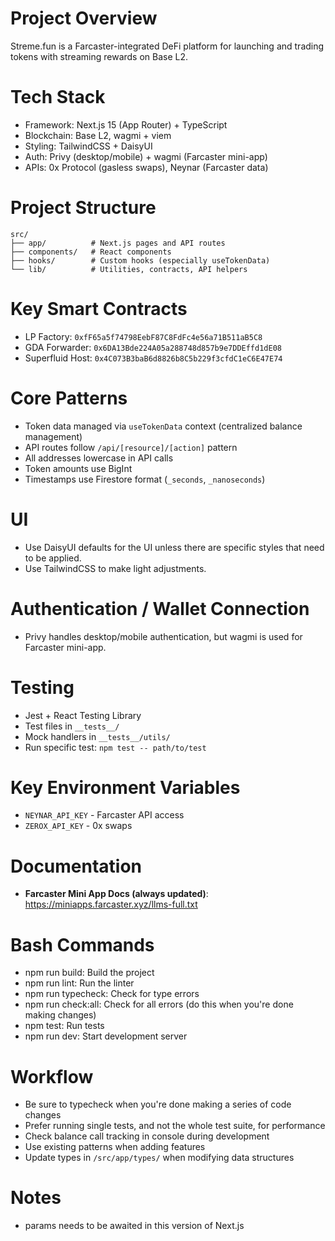 # Project Overview

Streme.fun is a Farcaster-integrated DeFi platform for launching and trading tokens with streaming rewards on Base L2.

# Tech Stack

- Framework: Next.js 15 (App Router) + TypeScript
- Blockchain: Base L2, wagmi + viem
- Styling: TailwindCSS + DaisyUI
- Auth: Privy (desktop/mobile) + wagmi (Farcaster mini-app)
- APIs: 0x Protocol (gasless swaps), Neynar (Farcaster data)

# Project Structure

```
src/
├── app/          # Next.js pages and API routes
├── components/   # React components
├── hooks/        # Custom hooks (especially useTokenData)
└── lib/          # Utilities, contracts, API helpers
```

# Key Smart Contracts

- LP Factory: `0xfF65a5f74798EebF87C8FdFc4e56a71B511aB5C8`
- GDA Forwarder: `0x6DA13Bde224A05a288748d857b9e7DDEffd1dE08`
- Superfluid Host: `0x4C073B3baB6d8826b8C5b229f3cfdC1eC6E47E74`

# Core Patterns

- Token data managed via `useTokenData` context (centralized balance management)
- API routes follow `/api/[resource]/[action]` pattern
- All addresses lowercase in API calls
- Token amounts use BigInt
- Timestamps use Firestore format (`_seconds`, `_nanoseconds`)

# UI

- Use DaisyUI defaults for the UI unless there are specific styles that need to be applied.
- Use TailwindCSS to make light adjustments.

# Authentication / Wallet Connection

- Privy handles desktop/mobile authentication, but wagmi is used for Farcaster mini-app.

# Testing

- Jest + React Testing Library
- Test files in `__tests__/`
- Mock handlers in `__tests__/utils/`
- Run specific test: `npm test -- path/to/test`

# Key Environment Variables

- `NEYNAR_API_KEY` - Farcaster API access
- `ZEROX_API_KEY` - 0x swaps

# Documentation

- **Farcaster Mini App Docs (always updated)**: https://miniapps.farcaster.xyz/llms-full.txt

# Bash Commands

- npm run build: Build the project
- npm run lint: Run the linter
- npm run typecheck: Check for type errors
- npm run check:all: Check for all errors (do this when you're done making changes)
- npm test: Run tests
- npm run dev: Start development server

# Workflow

- Be sure to typecheck when you're done making a series of code changes
- Prefer running single tests, and not the whole test suite, for performance
- Check balance call tracking in console during development
- Use existing patterns when adding features
- Update types in `/src/app/types/` when modifying data structures

# Notes

- params needs to be awaited in this version of Next.js
